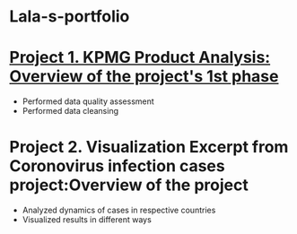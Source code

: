 # Lala-s-portfolio
# [Project 1. KPMG Product Analysis: Overview of the project's 1st phase](https://lala-guliyeva.github.io/Lala-s-portfolio/)
* Performed data quality assessment
* Performed data cleansing 
# Project 2. Visualization Excerpt from Coronovirus infection cases project:Overview of the project
* Analyzed dynamics of cases in respective countries
* Visualized results in different ways
